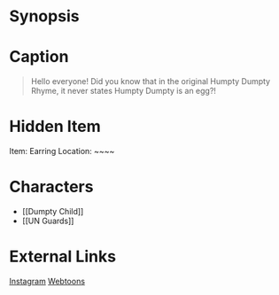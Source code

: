 # Synopsis


# Caption
> Hello everyone! Did you know that in the original Humpty Dumpty Rhyme, it never states Humpty Dumpty is an egg?!

# Hidden Item
Item: Earring
Location: ~~~~

# Characters
* [[Dumpty Child]]
* [[UN Guards]]

# External Links
[Instagram](https://www.instagram.com/p/CMsihhKD79Z/?igshid=YmMyMTA2M2Y=)
[Webtoons](https://www.webtoons.com/en/challenge/twistwood-tales/74-the-dumpty-child/viewer?title_no=344740&episode_no=80)
